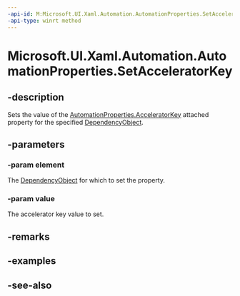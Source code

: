 ```yaml
---
-api-id: M:Microsoft.UI.Xaml.Automation.AutomationProperties.SetAcceleratorKey(Microsoft.UI.Xaml.DependencyObject,System.String)
-api-type: winrt method
---
```


<!-- Method syntax
public void SetAcceleratorKey(Windows.UI.Xaml.DependencyObject element, System.String value)
-->

# Microsoft.UI.Xaml.Automation.AutomationProperties.SetAcceleratorKey

## -description
Sets the value of the [AutomationProperties.AcceleratorKey](automationproperties_acceleratorkey.md) attached property for the specified [DependencyObject](../microsoft.ui.xaml/dependencyobject.md).

## -parameters
### -param element
The [DependencyObject](../microsoft.ui.xaml/dependencyobject.md) for which to set the property.

### -param value
The accelerator key value to set.

## -remarks

## -examples

## -see-also
